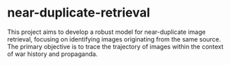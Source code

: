 # near-duplicate-retrieval
This project aims to develop a robust model for near-duplicate image retrieval, focusing on identifying images originating from the same source. The primary objective is to trace the trajectory of images within the context of war history and propaganda. 
